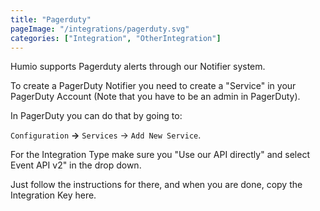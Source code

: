 ```yaml
---
title: "Pagerduty"
pageImage: "/integrations/pagerduty.svg"
categories: ["Integration", "OtherIntegration"]
---
```


Humio supports Pagerduty alerts through our Notifier system.

To create a PagerDuty Notifier you need to create a "Service"
in your PagerDuty Account (Note that you have to be an admin in PagerDuty).

In PagerDuty you can do that by going to:

`Configuration` __→__ `Services` → `Add New Service`.

For the Integration Type make sure you "Use our API directly" and select
Event API v2" in the drop down.

Just follow the instructions for there, and when you are done, copy the Integration Key here.
